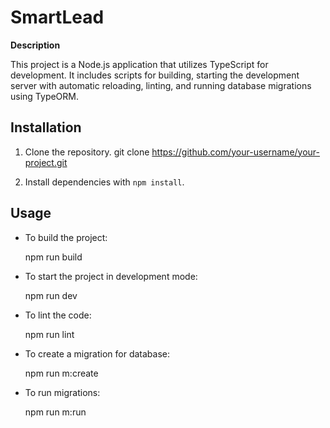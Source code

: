
# SmartLead

**Description**

This project is a Node.js application that utilizes TypeScript for development. It includes scripts for building, starting the development server with automatic reloading, linting, and running database migrations using TypeORM.


## Installation

1. Clone the repository.
    git clone https://github.com/your-username/your-project.git

2. Install dependencies with `npm install`.

## Usage

- To build the project:

    npm run build

- To start the project in development mode:

    npm run dev

- To lint the code:

    npm run lint

- To create a migration for database:

    npm run m:create

- To run migrations:

    npm run m:run


